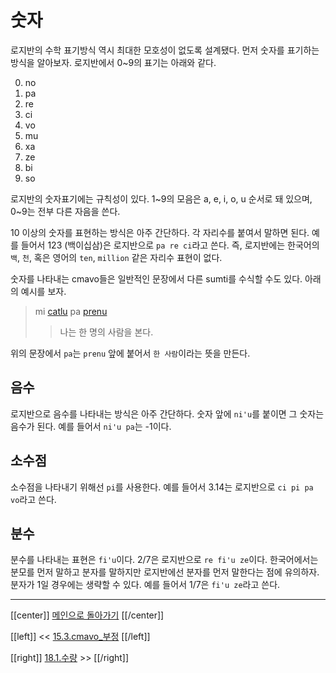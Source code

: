 # 숫자

로지반의 수학 표기방식 역시 최대한 모호성이 없도록 설계됐다. 먼저 숫자를 표기하는 방식을 알아보자. 로지반에서 0\~9의 표기는 아래와 같다.

0. no
1. pa
2. re
3. ci
4. vo
5. mu
6. xa
7. ze
8. bi
9. so

로지반의 숫자표기에는 규칙성이 있다. 1\~9의 모음은 a, e, i, o, u 순서로 돼 있으며, 0\~9는 전부 다른 자음을 쓴다.

10 이상의 숫자를 표현하는 방식은 아주 간단하다. 각 자리수를 붙여서 말하면 된다. 예를 들어서 123 (백이십삼)은 로지반으로 `pa re ci`라고 쓴다. 즉, 로지반에는 한국어의 `백`, `천`, 혹은 영어의 `ten`, `million` 같은 자리수 표현이 없다.

숫자를 나타내는 cmavo들은 일반적인 문장에서 다른 sumti를 수식할 수도 있다. 아래의 예시를 보자.

> mi [catlu] pa [prenu]
>> 나는 한 명의 사람을 본다.

위의 문장에서 `pa`는 `prenu` 앞에 붙어서 `한 사람`이라는 뜻을 만든다.

## 음수

로지반으로 음수를 나타내는 방식은 아주 간단하다. 숫자 앞에 `ni'u`를 붙이면 그 숫자는 음수가 된다. 예를 들어서 `ni'u pa`는 -1이다.

## 소수점

소수점을 나타내기 위해선 `pi`를 사용한다. 예를 들어서 3.14는 로지반으로 `ci pi pa vo`라고 쓴다.

## 분수

분수를 나타내는 표현은 `fi'u`이다. 2/7은 로지반으로 `re fi'u ze`이다. 한국어에서는 분모를 먼저 말하고 분자를 말하지만 로지반에선 분자를 먼저 말한다는 점에 유의하자. 분자가 1일 경우에는 생략할 수 있다. 예를 들어서 1/7은 `fi'u ze`라고 쓴다.

---

[[center]]
[메인으로 돌아가기](index.html)
[[/center]]

[[left]]
<< [15.3.cmavo_부정](15_03_cmavo_부정.html)
[[/left]]

[[right]]
[18.1.수량](18_01_수량.html) >>
[[/right]]

[catlu]: gismu.html#catlu
[prenu]: gismu.html#prenu